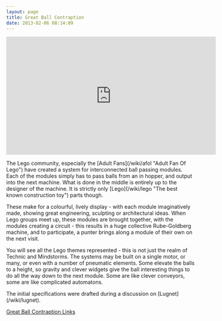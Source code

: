 ```yaml
---
layout: page
title: Great Ball Contraption
date: 2013-02-06 08:14:09
---
```

<iframe width="560" height="315" src="https://www.youtube.com/embed/jxMMtIxDrGk" frameborder="0" allow="autoplay; encrypted-media" allowfullscreen></iframe>

<p>The Lego community, especially the [Adult Fans](/wiki/afol "Adult Fan Of Lego") have created a system for interconnected ball passing modules. Each of the modules simply has to pass balls from an in hopper, and output into the next machine. What is done in the middle is entirely up to the designer of the machine. It is strictly only [Lego](/wiki/lego "The best known construction toy") parts though.
</p>
<p>These make for a colourful, lively display  - with each module imaginatively made, showing great engineering, sculpting or architectural ideas. When Lego groups meet up, these modules are brought together, with the modules creating a circuit - this results in a huge  collective Rube-Goldberg machine, and to participate, a punter brings along a module of their own on the next visit.
</p>
<p>You will see all the Lego themes represented - this is not just the realm of Technic and Mindstorms.  The systems may be built on a single motor, or many, or even with a number of pneumatic elements. Some elevate the balls to a height, so gravity and clever widgets give the ball interesting things to do all the way down to the next module. Some are like clever conveyors, some are like complicated automatons.
</p>
<p>The initial specifications were drafted during a discussion on [Lugnet](/wiki/lugnet).
</p>
<p><a class="wiki" href="tiki-directory_browse.php?parent=4" rel="">Great Ball Contraption Links</a>
</p>
